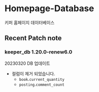 # Homepage-Database

키퍼 홈페이지 데이터베이스

## Recent Patch note

### keeper_db 1.20.0-renew6.0

20230320 DB 업데이트

- 컬럼이 제거 되었습니다.
  - `book`.`current_quantity`
  - `posting`.`comment_count`
